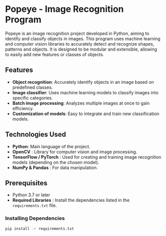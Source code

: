 # Popeye - Image Recognition Program

Popeye is an image recognition project developed in Python, aiming to identify and classify objects in images. This program uses machine learning and computer vision libraries to accurately detect and recognize shapes, patterns and objects. It is designed to be modular and extensible, allowing to easily add new features or classes of objects.

## Features

- **Object recognition**: Accurately identify objects in an image based on predefined classes.
- **Image classifier**: Uses machine learning models to classify images into specific categories.
- **Batch image processing**: Analyzes multiple images at once to gain efficiency.
- **Customization of models**: Easy to integrate and train new classification models.

## Technologies Used

- **Python**: Main language of the project.
- **OpenCV** : Library for computer vision and image processing.
- **TensorFlow / PyTorch** : Used for creating and training image recognition models (depending on the chosen model).
- **NumPy & Pandas** : For data manipulation.

## Prerequisites

- Python 3.7 or later
- **Required Libraries** : Install the dependencies listed in the `requirements.txt` file.

### Installing Dependencies

```bash
pip install -r requirements.txt
